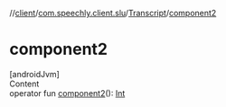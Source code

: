 //[client](../../index.md)/[com.speechly.client.slu](../index.md)/[Transcript](index.md)/[component2](component2.md)



# component2  
[androidJvm]  
Content  
operator fun [component2](component2.md)(): [Int](https://kotlinlang.org/api/latest/jvm/stdlib/kotlin/-int/index.html)  



